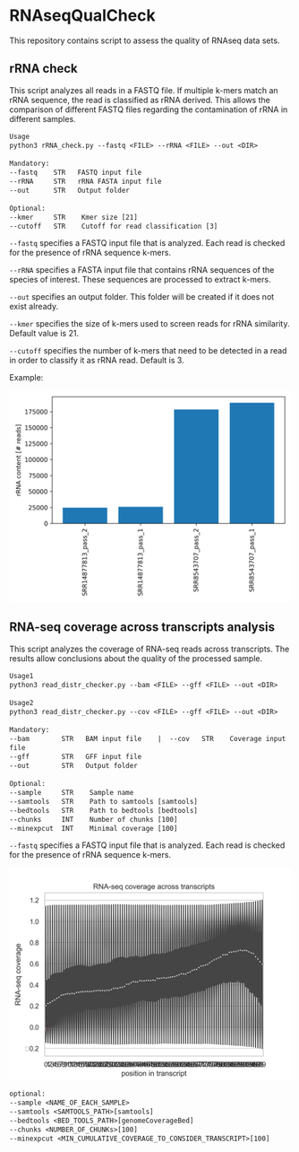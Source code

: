 # RNAseqQualCheck
This repository contains script to assess the quality of RNAseq data sets.


## rRNA check ##
This script analyzes all reads in a FASTQ file. If multiple k-mers match an rRNA sequence, the read is classified as rRNA derived. This allows the comparison of different FASTQ files regarding the contamination of rRNA in different samples.

```
Usage
python3 rRNA_check.py --fastq <FILE> --rRNA <FILE> --out <DIR>

Mandatory:
--fastq    STR   FASTQ input file
--rRNA     STR   rRNA FASTA input file
--out      STR   Output folder

Optional:
--kmer     STR    Kmer size [21]
--cutoff   STR    Cutoff for read classification [3]
```

`--fastq` specifies a FASTQ input file that is analyzed. Each read is checked for the presence of rRNA sequence k-mers.

`--rRNA` specifies a FASTA input file that contains rRNA sequences of the species of interest. These sequences are processed to extract k-mers.

`--out` specifies an output folder. This folder will be created if it does not exist already.

`--kmer` specifies the size of k-mers used to screen reads for rRNA similarity. Default value is 21.

`--cutoff` specifies the number of k-mers that need to be detected in a read in order to classify it as rRNA read. Default is 3.


Example:

![rRNA content](https://github.com/bpucker/RNAseqQualCheck/blob/main/rRNA_content_example.png?raw=true)


## RNA-seq coverage across transcripts analysis ##
This script analyzes the coverage of RNA-seq reads across transcripts. The results allow conclusions about the quality of the processed sample.

```
Usage1
python3 read_distr_checker.py --bam <FILE> --gff <FILE> --out <DIR>

Usage2
python3 read_distr_checker.py --cov <FILE> --gff <FILE> --out <DIR>

Mandatory:
--bam        STR   BAM input file    |  --cov   STR    Coverage input file
--gff        STR   GFF input file
--out        STR   Output folder

Optional:
--sample     STR    Sample name
--samtools   STR    Path to samtools [samtools]
--bedtools   STR    Path to bedtools [bedtools]
--chunks     INT    Number of chunks [100]
--minexpcut  INT    Minimal coverage [100]
```

`--fastq` specifies a FASTQ input file that is analyzed. Each read is checked for the presence of rRNA sequence k-mers.



![RNA-seq coverage across transcripts](https://github.com/bpucker/RNAseqQualCheck/blob/main/RNAseq_coverage_across_transcripts.png?raw=true)


	optional:
	--sample <NAME_OF_EACH_SAMPLE>
	--samtools <SAMTOOLS_PATH>[samtools]
	--bedtools <BED_TOOLS_PATH>[genomeCoverageBed]
	--chunks <NUMBER_OF_CHUNKs>[100]
	--minexpcut <MIN_CUMULATIVE_COVERAGE_TO_CONSIDER_TRANSCRIPT>[100]


 

